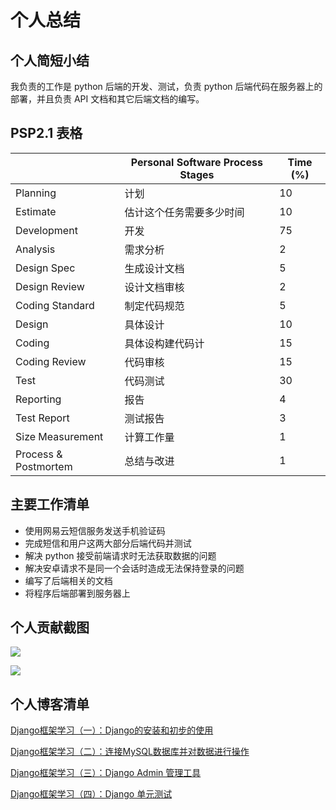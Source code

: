 # 个人总结

## 个人简短小结

我负责的工作是 python 后端的开发、测试，负责 python 后端代码在服务器上的部署，并且负责 API 文档和其它后端文档的编写。

## PSP2.1 表格

|  | Personal Software Process Stages | Time (%) |
|--|--|--|
| Planning | 计划 | 10 |
| Estimate | 估计这个任务需要多少时间 | 10 |
| Development | 开发 | 75 |
| Analysis | 需求分析 | 2 |
| Design Spec | 生成设计文档 | 5 |
| Design Review | 设计文档审核 | 2 |
| Coding Standard | 制定代码规范 | 5 |
| Design | 具体设计 | 10 |
| Coding | 具体设构建代码计 | 15 |
| Coding Review | 代码审核 | 15 |
| Test | 代码测试 | 30 |
| Reporting | 报告 | 4 |
| Test Report | 测试报告 | 3 |
| Size Measurement | 计算工作量 | 1 |
| Process & Postmortem | 总结与改进 | 1 |

## 主要工作清单 

- 使用网易云短信服务发送手机验证码
- 完成短信和用户这两大部分后端代码并测试
- 解决 python 接受前端请求时无法获取数据的问题
- 解决安卓请求不是同一个会话时造成无法保持登录的问题
- 编写了后端相关的文档
- 将程序后端部署到服务器上

## 个人贡献截图 

![](https://gitee.com/watchcat2k/pictures_base/raw/master/2019-07/2019-07-14-1.png)

![](https://gitee.com/watchcat2k/pictures_base/raw/master/2019-07/2019-07-14-2.png)

## 个人博客清单

[Django框架学习（一）：Django的安装和初步的使用](https://watchcat2k.com/django-web框架/2019/05/24/django-install-and-start/)

[Django框架学习（二）：连接MySQL数据库并对数据进行操作 ](https://watchcat2k.com/django-web框架/2019/05/25/django-connect-and-operate-database/)

[Django框架学习（三）：Django Admin 管理工具](https://watchcat2k.com/django-web框架/2019/06/06/django-use-admin-manege-database/
)

[Django框架学习（四）：Django 单元测试](https://watchcat2k.com/django-web框架/2019/06/11/django-unit-test/)